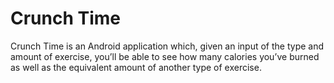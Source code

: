 # Crunch Time
Crunch Time is an Android application which, given an input of the type and amount of exercise, you’ll be able to see how many calories you’ve burned as well as the equivalent amount of another type of exercise.